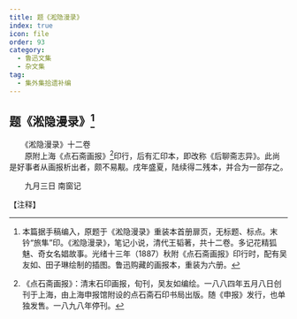 ```yaml
---
title: 题《淞隐漫录》
index: true
icon: file
order: 93
category:
  - 鲁迅文集
  - 杂文集
tag:  
  - 集外集拾遗补编
---
```


## 题《淞隐漫录》[^①]

　　《淞隐漫录》十二卷  
　　原附上海《点石斋画报》[^②]印行，后有汇印本，即改称《后聊斋志异》。此尚是好事者从画报析出者，颇不易觏。戌年盛夏，陆续得二残本，并合为一部存之。

　　九月三日 南窗记

【注释】

[^①]:本篇据手稿编入，原题于《淞隐漫录》重装本首册扉页，无标题、标点。末钤“旅隼”印。《淞隐漫录》，笔记小说，清代王韬著，共十二卷。多记花精狐魅、奇女名娼故事。光绪十三年（1887）秋附《点石斋画报》印行时，配有吴友如、田子琳绘制的插图。鲁迅购藏的画报本，重装为六册。

[^②]:《点石斋画报》：清末石印画报，旬刊，吴友如编绘。一八八四年五月八日创刊于上海，由上海申报馆附设的点石斋石印书局出版。随《申报》发行，也单独发售。一八九八年停刊。
